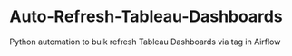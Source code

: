 # Auto-Refresh-Tableau-Dashboards
Python automation to bulk refresh Tableau Dashboards via tag in Airflow
